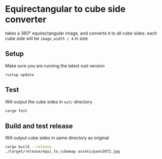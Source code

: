 # Equirectangular to cube side converter

takes a 360° equirectangular image, and converts it to all cube sides.
each cube side will be `image_width / 4` in size

## Setup

Make sure you are running the latest rust version

```
rustup update
```

## Test

Will output the cube sides in `out/` directory

```bash
cargo test
```

## Build and test release

Will output cube sides in same directory as original

```bash
cargo build --release
./target/release/equi_to_cubemap assets/pano3072.jpg
```
